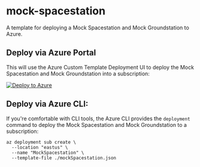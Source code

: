 # mock-spacestation

A template for deploying a Mock Spacestation and Mock Groundstation to Azure.

## Deploy via Azure Portal

This will use the Azure Custom Template Deployment UI to deploy the Mock Spacestation and Mock Groundstation into a subscription:

[![Deploy to Azure](https://aka.ms/deploytoazurebutton)](https://portal.azure.com/#create/Microsoft.Template/uri/https%3A%2F%2Fraw.githubusercontent.com%2Fglennmusa%2Fmock-spacestation%2Fmain%2FmockSpacestation.json)

## Deploy via Azure CLI:

If you're comfortable with CLI tools, the Azure CLI provides the `deployment` command to deploy the Mock Spacestation and Mock Groundstation to a subscription:

```plaintext
az deployment sub create \
  --location "eastus" \
  --name "MockSpacestation" \
  --template-file ./mockSpacestation.json
```
